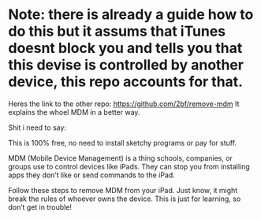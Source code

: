 # Note: there is already a guide how to do this but it assums that iTunes doesnt block you and tells you that this devise is controlled by another device, this repo accounts for that.
Heres the link to the other repo: https://github.com/2bf/remove-mdm
It explains the whoel MDM in a better way.

Shit i need to say: 

This is 100% free, no need to install sketchy programs or pay for stuff.

MDM (Mobile Device Management) is a thing schools, companies, or groups use to control devices like iPads. They can stop you from installing apps they don’t like or send commands to the iPad.

Follow these steps to remove MDM from your iPad. Just know, it might break the rules of whoever owns the device. This is just for learning, so don’t get in trouble!
